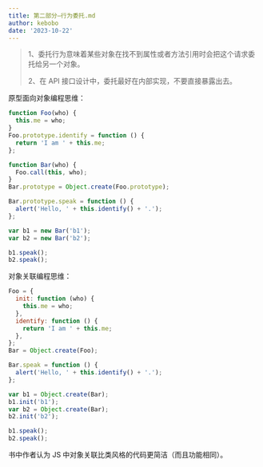 ```yaml
---
title: 第二部分—行为委托.md
author: kebobo
date: '2023-10-22'
---
```


> 1、委托行为意味着某些对象在找不到属性或者方法引用时会把这个请求委托给另一个对象。
>
> 2、在 API 接口设计中，委托最好在内部实现，不要直接暴露出去。

原型面向对象编程思维：

```javascript
function Foo(who) {
  this.me = who;
}
Foo.prototype.identify = function () {
  return 'I am ' + this.me;
};

function Bar(who) {
  Foo.call(this, who);
}
Bar.prototype = Object.create(Foo.prototype);

Bar.prototype.speak = function () {
  alert('Hello, ' + this.identify() + '.');
};

var b1 = new Bar('b1');
var b2 = new Bar('b2');

b1.speak();
b2.speak();
```

对象关联编程思维：

```javascript
Foo = {
  init: function (who) {
    this.me = who;
  },
  identify: function () {
    return 'I am ' + this.me;
  },
};
Bar = Object.create(Foo);

Bar.speak = function () {
  alert('Hello, ' + this.identify() + '.');
};

var b1 = Object.create(Bar);
b1.init('b1');
var b2 = Object.create(Bar);
b2.init('b2');

b1.speak();
b2.speak();
```

书中作者认为 JS 中对象关联比类风格的代码更简洁（而且功能相同）。
